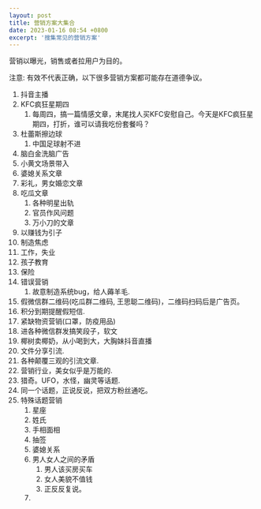 ```yaml
---
layout: post
title: 营销方案大集合
date: 2023-01-16 08:54 +0800
excerpt: '搜集常见的营销方案'
---
```

营销以曝光，销售或者拉用户为目的。

注意: 有效不代表正确，以下很多营销方案都可能存在道德争议。

1. 抖音主播
2. KFC疯狂星期四
   1. 每周四，搞一篇情感文章，末尾找人买KFC安慰自己。今天是KFC疯狂星期四，打折，谁可以请我吃份套餐吗？
3. 杜蕾斯擦边球
   1. 中国足球射不进
4. 脑白金洗脑广告
5. 小黄文场景带入
6. 婆媳关系文章
7. 彩礼，男女婚恋文章
8. 吃瓜文章
   1. 各种明星出轨
   2. 官员作风问题
   3. 万小刀的文章
9. 以赚钱为引子
10. 制造焦虑
   1.  工作，失业
   2.  孩子教育
   3.  保险
11. 错误营销
    1.  故意制造系统bug，给人薅羊毛.
12. 假微信群二维码(吃瓜群二维码, 王思聪二维码)，二维码扫码后是广告页。
13. 积分到期提醒假短信.
14. 紧缺物资营销(口罩，防疫用品)
15. 进各种微信群发搞笑段子，软文
16. 椰树卖椰奶，从小喝到大，大胸妹抖音直播
17. 文件分享引流.
18. 各种颠覆三观的引流文章.
19. 营销行业，美女似乎是万能的.
20. 猎奇。UFO，水怪，幽灵等话题.
21. 同一个话题，正说反说，把双方粉丝通吃。
22. 特殊话题营销
    1.  星座
    2.  姓氏
    3.  手相面相
    4.  抽签
    5.  婆媳关系
    6.  男人女人之间的矛盾
        1.  男人该买房买车
        2.  女人美貌不值钱
        3.  正反反复说。
    7.  